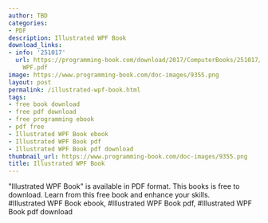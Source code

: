 ```yaml
---
author: TBD
categories:
- PDF
description: Illustrated WPF Book
download_links:
- info: '251017'
  url: https://programming-book.com/download/2017/ComputerBooks/251017/Illustrated
    WPF.pdf
image: https://www.programming-book.com/doc-images/9355.png
layout: post
permalink: /illustrated-wpf-book.html
tags:
- free book download
- free pdf download
- free programming ebook
- pdf free
- Illustrated WPF Book ebook
- Illustrated WPF Book pdf
- Illustrated WPF Book pdf download
thumbnail_url: https://www.programming-book.com/doc-images/9355.png
title: Illustrated WPF Book
---
```


 
<div class="item-desc text-justify">
  "Illustrated WPF Book" is available in PDF format. This books is free to download. Learn from this free book and enhance your skills.
  <br>
  #Illustrated WPF Book ebook, #Illustrated WPF Book pdf, #Illustrated WPF Book pdf download
</div>